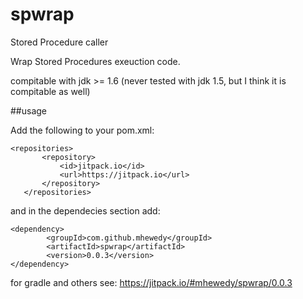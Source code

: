 # spwrap
Stored Procedure caller 

Wrap Stored Procedures exeuction code.

compitable with jdk >= 1.6 (never tested with jdk 1.5, but I think it is compitable as well)


##usage
 
 Add the following to your pom.xml:
 
 ```
 <repositories>
		<repository>
		    <id>jitpack.io</id>
		    <url>https://jitpack.io</url>
		</repository>
	</repositories>
```

and in the dependecies section add:
```
<dependency>
	    <groupId>com.github.mhewedy</groupId>
	    <artifactId>spwrap</artifactId>
	    <version>0.0.3</version>
</dependency>
```

for gradle and others see: https://jitpack.io/#mhewedy/spwrap/0.0.3

